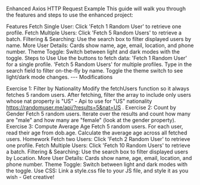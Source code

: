 Enhanced Axios HTTP Request Example
This guide will walk you through the features and steps to use the enhanced project:

Features
Fetch Single User: Click 'Fetch 1 Random User' to retrieve one profile.
Fetch Multiple Users: Click 'Fetch 5 Random Users' to retrieve a batch.
Filtering & Searching: Use the search box to filter displayed users by name.
More User Details: Cards show name, age, email, location, and phone number.
Theme Toggle: Switch between light and dark modes with the toggle.
Steps to Use
Use the buttons to fetch data:
'Fetch 1 Random User' for a single profile.
'Fetch 5 Random Users' for multiple profiles.
Type in the search field to filter on-the-fly by name.
Toggle the theme switch to see light/dark mode changes.
--- Modifications

Exercise 1: Filter by Nationality
Modify the fetchUsers function so it always fetches 5 random users.
After fetching, filter the array to include only users whose nat property is "US" - Api to use for "US" nationality https://randomuser.me/api/?results=5&nat=US .
Exercise 2: Count by Gender
Fetch 5 random users.
Iterate over the results and count how many are "male" and how many are "female" (look at the gender property).
Exercise 3: Compute Average Age
Fetch 5 random users.
For each user, read their age from dob.age.
Calculate the average age across all fetched users.
Homework
Fetch two Users: Click 'Fetch 2 Random User' to retrieve one profile.
Fetch Multiple Users: Click 'Fetch 10 Random Users' to retrieve a batch.
Filtering & Searching: Use the search box to filter displayed users by Location.
More User Details: Cards show name, age, email, location, and phone number.
Theme Toggle: Switch between light and dark modes with the toggle.
Use CSS: Link a style.css file to your JS file, and style it as you wish - Get creative!
